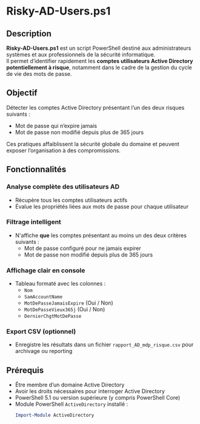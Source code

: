 # Risky-AD-Users.ps1

## Description

**Risky-AD-Users.ps1** est un script PowerShell destiné aux administrateurs systèmes et aux professionnels de la sécurité informatique.  
Il permet d’identifier rapidement les **comptes utilisateurs Active Directory potentiellement à risque**, notamment dans le cadre de la gestion du cycle de vie des mots de passe.

## Objectif

Détecter les comptes Active Directory présentant l’un des deux risques suivants :

- Mot de passe qui n’expire jamais
- Mot de passe non modifié depuis plus de 365 jours

Ces pratiques affaiblissent la sécurité globale du domaine et peuvent exposer l’organisation à des compromissions.

## Fonctionnalités

### Analyse complète des utilisateurs AD

- Récupère tous les comptes utilisateurs actifs
- Évalue les propriétés liées aux mots de passe pour chaque utilisateur

### Filtrage intelligent

- N'affiche **que** les comptes présentant au moins un des deux critères suivants :
  - Mot de passe configuré pour ne jamais expirer
  - Mot de passe non modifié depuis plus de 365 jours

### Affichage clair en console

- Tableau formaté avec les colonnes :
  - `Nom`
  - `SamAccountName`
  - `MotDePasseJamaisExpire` (Oui / Non)
  - `MotDePasseVieux365j` (Oui / Non)
  - `DernierChgtMotDePasse`

### Export CSV (optionnel)

- Enregistre les résultats dans un fichier `rapport_AD_mdp_risque.csv` pour archivage ou reporting

## Prérequis

- Être membre d’un domaine Active Directory
- Avoir les droits nécessaires pour interroger Active Directory
- PowerShell 5.1 ou version supérieure (y compris PowerShell Core)
- Module PowerShell `ActiveDirectory` installé :
  ```powershell
  Import-Module ActiveDirectory
